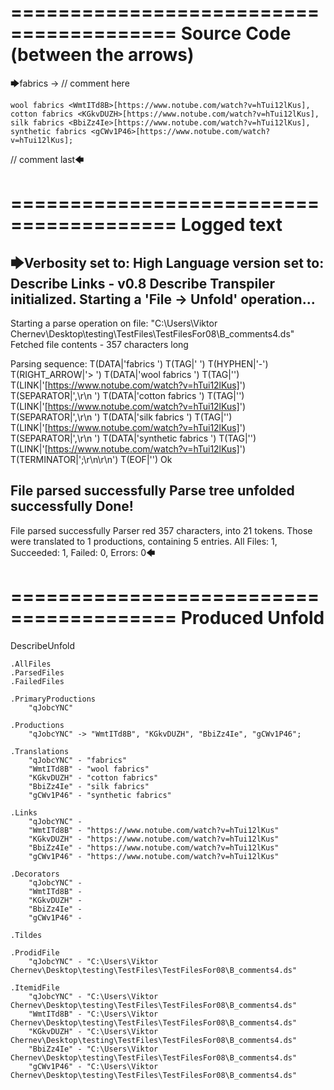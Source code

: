 ========================================
Source Code (between the arrows)
========================================

🡆fabrics <qJobcYNC> -> // comment here

    wool fabrics <WmtITd8B>[https://www.notube.com/watch?v=hTui12lKus],
    cotton fabrics <KGkvDUZH>[https://www.notube.com/watch?v=hTui12lKus],
    silk fabrics <BbiZz4Ie>[https://www.notube.com/watch?v=hTui12lKus],
    synthetic fabrics <gCWv1P46>[https://www.notube.com/watch?v=hTui12lKus];

// comment last🡄

========================================
Logged text
========================================

🡆Verbosity set to: High
Language version set to: Describe Links - v0.8
Describe Transpiler initialized.
Starting a 'File -> Unfold' operation...
------------------------
Starting a parse operation on file: "C:\Users\Viktor Chernev\Desktop\testing\TestFiles\TestFilesFor08\B_comments4.ds"
Fetched file contents - 357 characters long

Parsing sequence: T(DATA|'fabrics ') T(TAG|'<qJobcYNC> ') T(HYPHEN|'-') T(RIGHT_ARROW|'> ') T(DATA|'wool fabrics ') T(TAG|'<WmtITd8B>') T(LINK|'[https://www.notube.com/watch?v=hTui12lKus]') T(SEPARATOR|',\r\n    ') T(DATA|'cotton fabrics ') T(TAG|'<KGkvDUZH>') T(LINK|'[https://www.notube.com/watch?v=hTui12lKus]') T(SEPARATOR|',\r\n    ') T(DATA|'silk fabrics ') T(TAG|'<BbiZz4Ie>') T(LINK|'[https://www.notube.com/watch?v=hTui12lKus]') T(SEPARATOR|',\r\n    ') T(DATA|'synthetic fabrics ') T(TAG|'<gCWv1P46>') T(LINK|'[https://www.notube.com/watch?v=hTui12lKus]') T(TERMINATOR|';\r\n\r\n') T(EOF|'<EOF>') Ok

File parsed successfully
Parse tree unfolded successfully
Done!
------------------------
File parsed successfully
Parser red 357 characters, into 21 tokens.
Those were translated to 1 productions, containing 5 entries.
All Files: 1, Succeeded: 1, Failed: 0, Errors: 0🡄

========================================
Produced Unfold
========================================

DescribeUnfold

    .AllFiles
    .ParsedFiles
    .FailedFiles

    .PrimaryProductions
        "qJobcYNC" 

    .Productions
        "qJobcYNC" -> "WmtITd8B", "KGkvDUZH", "BbiZz4Ie", "gCWv1P46";

    .Translations
        "qJobcYNC" - "fabrics"
        "WmtITd8B" - "wool fabrics"
        "KGkvDUZH" - "cotton fabrics"
        "BbiZz4Ie" - "silk fabrics"
        "gCWv1P46" - "synthetic fabrics"

    .Links
        "qJobcYNC" - 
        "WmtITd8B" - "https://www.notube.com/watch?v=hTui12lKus"
        "KGkvDUZH" - "https://www.notube.com/watch?v=hTui12lKus"
        "BbiZz4Ie" - "https://www.notube.com/watch?v=hTui12lKus"
        "gCWv1P46" - "https://www.notube.com/watch?v=hTui12lKus"

    .Decorators
        "qJobcYNC" - 
        "WmtITd8B" - 
        "KGkvDUZH" - 
        "BbiZz4Ie" - 
        "gCWv1P46" - 

    .Tildes

    .ProdidFile
        "qJobcYNC" - "C:\Users\Viktor Chernev\Desktop\testing\TestFiles\TestFilesFor08\B_comments4.ds"

    .ItemidFile
        "qJobcYNC" - "C:\Users\Viktor Chernev\Desktop\testing\TestFiles\TestFilesFor08\B_comments4.ds"
        "WmtITd8B" - "C:\Users\Viktor Chernev\Desktop\testing\TestFiles\TestFilesFor08\B_comments4.ds"
        "KGkvDUZH" - "C:\Users\Viktor Chernev\Desktop\testing\TestFiles\TestFilesFor08\B_comments4.ds"
        "BbiZz4Ie" - "C:\Users\Viktor Chernev\Desktop\testing\TestFiles\TestFilesFor08\B_comments4.ds"
        "gCWv1P46" - "C:\Users\Viktor Chernev\Desktop\testing\TestFiles\TestFilesFor08\B_comments4.ds"

